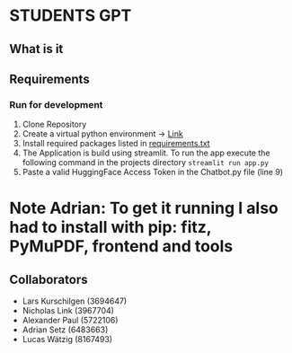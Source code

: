 # STUDENTS GPT

## What is it



## Requirements


### Run for development
1. Clone Repository
2. Create a virtual python environment -> [Link](https://realpython.com/lessons/creating-virtual-environment/)
3. Install required packages listed in [requirements.txt](./requirements.txt)
4. The Application is build using streamlit. To run the app execute the following command in the projects directory ```streamlit run app.py```
5. Paste a valid HuggingFace Access Token in the Chatbot.py file (line 9)


# Note Adrian: To get it running I also had to install with pip: fitz, PyMuPDF, frontend and tools

## Collaborators
+ Lars Kurschilgen (3694647)
+ Nicholas Link (3967704)
+ Alexander Paul (5722106)
+ Adrian Setz (6483663)
+ Lucas Wätzig (8167493)
